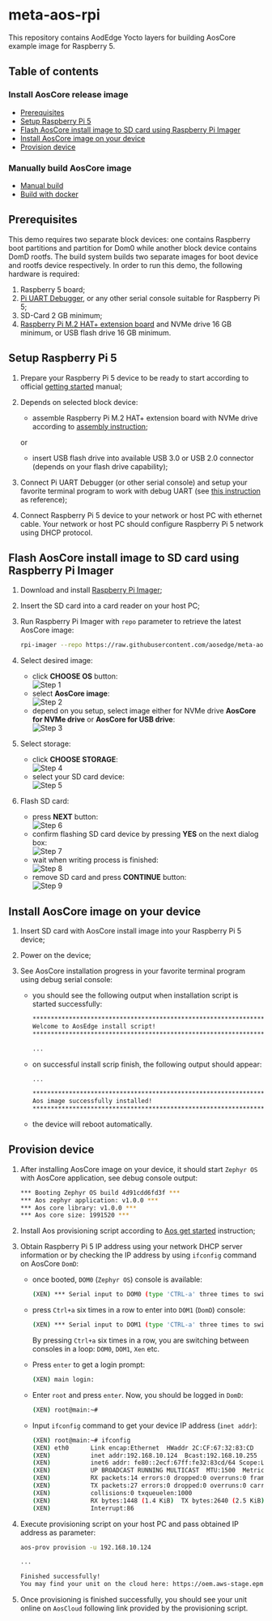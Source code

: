 # meta-aos-rpi

This repository contains AodEdge Yocto layers for building AosCore example image for Raspberry 5.

## Table of contents

### Install AosCore release image

- [Prerequisites](#prerequisites)
- [Setup Raspberry Pi 5](#setup-raspberry-pi-5)
- [Flash AosCore install image to SD card using Raspberry Pi Imager](#flash-aoscore-install-image-to-sd-card-using-raspberry-pi-imager)
- [Install AosCore image on your device](#install-aoscore-image-on-your-device)
- [Provision device](#provision-device)

### Manually build AosCore image

- [Manual build](doc/build.md)
- [Build with docker](doc/docker.md)

## Prerequisites

This demo requires two separate block devices: one contains Raspberry boot partitions and partition for Dom0 while
another block device contains DomD rootfs. The build system builds two separate images for boot device and rootfs
device respectively. In order to run this demo, the following hardware is required:

1. Raspberry 5 board;
2. [Pi UART Debugger](https://www.waveshare.com/wiki/Pi_UART_Debugger), or any other serial console suitable for
   Raspberry Pi 5;
3. SD-Card 2 GB minimum;
4. [Raspberry Pi M.2 HAT+ extension board](https://www.raspberrypi.com/products/m2-hat-plus) and NVMe drive 16 GB
   minimum, or USB flash drive 16 GB minimum.

## Setup Raspberry Pi 5

1. Prepare your Raspberry Pi 5 device to be ready to start according to official
[getting started](https://www.raspberrypi.com/documentation/computers/getting-started.html) manual;
2. Depends on selected block device:
   - assemble Raspberry Pi M.2 HAT+ extension board with NVMe drive according to
     [assembly instruction](https://www.raspberrypi.com/documentation/accessories/m2-hat-plus.html#installation);

   or

   - insert USB flash drive into available USB 3.0 or USB 2.0 connector (depends on your flash drive capability);
3. Connect Pi UART Debugger (or other serial console) and setup your favorite terminal program to work with debug UART
   (see [this instruction](https://www.waveshare.com/wiki/Pi_UART_Debugger) as reference);
4. Connect Raspberry Pi 5 device to your network or host PC with ethernet cable. Your network or host PC should
   configure Raspberry Pi 5 network using DHCP protocol.

## Flash AosCore install image to SD card using Raspberry Pi Imager

1. Download and install [Raspberry Pi Imager](https://www.raspberrypi.com/software);
2. Insert the SD card into a card reader on your host PC;
3. Run Raspberry Pi Imager with `repo` parameter to retrieve the latest AosCore image:

   ```sh
   rpi-imager --repo https://raw.githubusercontent.com/aosedge/meta-aos-rpi/main/os_list.json
   ```

4. Select desired image:

   - click **CHOOSE OS** button:  
      ![Step 1](doc/pictures/install_step_1.png)
   - select **AosCore image**:  
      ![Step 2](doc/pictures/install_step_2.png)
   - depend on you setup, select image either for NVMe drive **AosCore for NVMe drive** or **AosCore for USB drive**:  
      ![Step 3](doc/pictures/install_step_3.png)

5. Select storage:

   - click **CHOOSE STORAGE**:  
      ![Step 4](doc/pictures/install_step_4.png)
   - select your SD card device:  
      ![Step 5](doc/pictures/install_step_5.png)

6. Flash SD card:

   - press **NEXT** button:  
      ![Step 6](doc/pictures/install_step_6.png)
   - confirm flashing SD card device by pressing **YES** on the next dialog box:  
      ![Step 7](doc/pictures/install_step_7.png)
   - wait when writing process is finished:  
      ![Step 8](doc/pictures/install_step_8.png)
   - remove SD card and press **CONTINUE** button:  
      ![Step 9](doc/pictures/install_step_9.png)

## Install AosCore image on your device

1. Insert SD card with AosCore install image into your Raspberry Pi 5 device;
2. Power on the device;
3. See AosCore installation progress in your favorite terminal program using debug serial console:

   - you should see the following output when installation script is started successfully:

      ```sh
      ********************************************************************************
      Welcome to AosEdge install script!
      ********************************************************************************

      ...
      ```

   - on successful install scrip finish, the following output should appear:

      ```sh
      ...

      ********************************************************************************
      Aos image successfully installed!
      ********************************************************************************
      ```

   - the device will reboot automatically.

## Provision device

1. After installing AosCore image on your device, it should start `Zephyr OS` with AosCore application, see debug
   console output:

   ```sh
   *** Booting Zephyr OS build 4d91cdd6fd3f ***
   *** Aos zephyr application: v1.0.0 ***
   *** Aos core library: v1.0.0 ***
   *** Aos core size: 1991520 ***
   ```

2. Install Aos provisioning script according to [Aos get started](https://docs.aosedge.tech/docs/quick-start/set-up)
   instruction;
3. Obtain Raspberry Pi 5 IP address using your network DHCP server information or by checking the IP address by using
   `ifconfig` command on AosCore `DomD`:

   - once booted, `DOM0` (`Zephyr OS`) console is available:

      ```sh
      (XEN) *** Serial input to DOM0 (type 'CTRL-a' three times to switch input)
      ```

   - press `Ctrl+a` six times in a row to enter into `DOM1` (`DomD`) console:

      ```sh
      (XEN) *** Serial input to DOM1 (type 'CTRL-a' three times to switch input)
      ```

      By pressing `Ctrl+a` six times in a row, you are switching between consoles in a loop: `DOM0`, `DOM1`, `Xen` etc.

   - Press `enter` to get a login prompt:
  
      ```sh
      (XEN) main login:
      ```

   - Enter `root` and press `enter`. Now, you should be logged in `DomD`:

      ```sh
      (XEN) root@main:~#
      ```

   - Input `ifconfig` command to get your device IP address (`inet addr`):

      ```sh
      (XEN) root@main:~# ifconfig
      (XEN) eth0      Link encap:Ethernet  HWaddr 2C:CF:67:32:83:CD  
      (XEN)           inet addr:192.168.10.124  Bcast:192.168.10.255  Mask:255.255.255.0
      (XEN)           inet6 addr: fe80::2ecf:67ff:fe32:83cd/64 Scope:Link
      (XEN)           UP BROADCAST RUNNING MULTICAST  MTU:1500  Metric:1
      (XEN)           RX packets:14 errors:0 dropped:0 overruns:0 frame:0
      (XEN)           TX packets:27 errors:0 dropped:0 overruns:0 carrier:0
      (XEN)           collisions:0 txqueuelen:1000 
      (XEN)           RX bytes:1448 (1.4 KiB)  TX bytes:2640 (2.5 KiB)
      (XEN)           Interrupt:86 
      ```

4. Execute provisioning script on your host PC and pass obtained IP address as parameter:

   ```sh
   aos-prov provision -u 192.168.10.124

   ...

   Finished successfully!
   You may find your unit on the cloud here: https://oem.aws-stage.epmp-aos.projects.epam.com/oem/units/33520
   ```

5. Once provisioning is finished successfully, you should see your unit online on `AosCloud` following link provided by
   the provisioning script.
